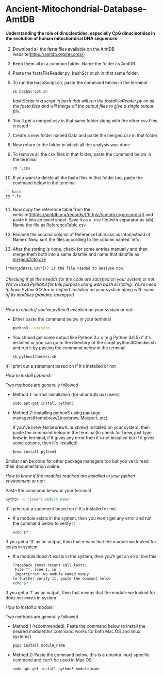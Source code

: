 # Ancient-Mitochondrial-Database-AmtDB

#### Understanding the role of dinucleotides, especially CpG dinucleotides in the evolution of human mitochondrial DNA sequences

2.  Download all the fasta files available on the AmtDB website(https://amtdb.org/records/)
    
3.  Keep them all in a common folder. Name the folder as AmtDB
    
4.  Paste the fastaFileReader.py, bashScript.sh in that same folder.
    
5.  To run the bashScript.sh, paste the command below in the terminal
    
    ```bash
    sh bashScript.sh
    ```
    
    *bashScript is a script in bash that will run the fastaFileReader.py on all the fasta files and will merge all the output files to give a single output file.*
    
6.  You'll get a merged.csv in that same folder along with the other csv files created
    
7.  Create a new folder named Data and paste the merged.csv in that folder.
    
8.  Now return to the folder in which all the analysis was done
    
9.  To remove all the csv files in that folder, paste the command below in the terminal
    
    ```bash
    rm *.csv
    ```
    
10.  If you want to delete all the fasta files in that folder too, paste the command below in the terminal
    
    ```bash
    rm *.fa 
    ```
    
11.  Now copy the reference table from the website([https://amtdb.org/records/](https://amtdb.org/records/)) and paste it into an excel sheet. Save it as a .csv file(with separator as tab). Name the file as ReferenceTable.csv
    
12.  Rename the second column of ReferenceTable.csv as info(instead of Name). Now, sort the files according to the column named 'info'.
    
13.  After the sorting is done, check for some entries manually and then merge them both into a same datafile and name that datafile as *[mergedData.csv]()*
    
    [*mergedData.csv*]() is the file needed to analyse now.
    

###### Checking if all the needds for the code are satisfied on your system or not. We've used Python3 for this purpose along with bash scripting. You'll need to have Python3(3.5.x or higher) installed on your system along with some of its modules (pandas, openpyxl)

*How to check if you've python3 installed on your system or not:*

-   Either paste the command below in your terminal
    
    ```bash
    python3 --version
    ```
    

-   You should get some output like Python 3.x.x (e.g Python 3.6.5) if it's installed or you can go to the directory of the script python3Checker.sh and run it by pasting the command below in the terminal
    
    ```bash
    sh python3Checker.sh
    ```
    

It'll print out a statement based on if it's installed or not

*How to install python3:*

Two methods are generally followed

-   Method 1: normal installation (for ubuntu(linux) users)
    
    ```bash
    sudo apt-get install python3
    ```
    

-   Method 2: installing python3 using package managers(Homebrew/Linuxbrew, Macport, etc)
    
    if you've brew(Homebrew/Linuxbrew) installed on your system, then paste the command below in the terminal(to check for brew, just type brew in terminal, if it gives any error then it's not installed but if it gives some options, then it's installed)
    
    ```bash
    brew install python3
    ```
    

Similar can be done for other package managers too but you've to read their documentation online.

*How to know if the modules required are installed in your python environment or not:*

Paste the command below in your terminal

```bash
python -c "import module_name"
```

It'll print out a statement based on if it's installed or not

-   If a module exists in the system, then you won't get any error and run the command below to verify it
    
    ```bash
    echo $?
    ```
    

If you get a '0' as an output, then that means that the module we looked for exists in system

-   If a module doesn't exists in the system, then you'll get an error like this
    
    ```bash
    Traceback (most recent call last):
     File "", line 1, in 
     ImportError: No module named numpy
    to further verify it, paste the command below
    echo $?
    ```
    

If you get a '1' as an output, then that means that the module we looked for does not exists in system

*How to install a module:*

Two methods are generally followed

-   Method 1 (recommended): Paste the command below to install the desired module(this command works for both Mac OS and linux systems)
    
    ```bash
    pip3 install module_name
    ```
    

-   Method 2: Paste the command below. this is a ubuntu(linux) specific command and can't be used in Mac OS
    
    ```bash
    sudo apt-get install python3-module_name
    ```
